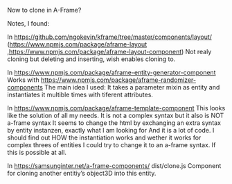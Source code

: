 Now to clone in A-Frame?

Notes, I found:


In https://github.com/ngokevin/kframe/tree/master/components/layout/
(https://www.npmjs.com/package/aframe-layout
,https://www.npmjs.com/package/aframe-layout-component)
Not realy cloning but deleting and inserting, wish enables cloning to.


In https://www.npmjs.com/package/aframe-entity-generator-component
Works with https://www.npmjs.com/package/aframe-randomizer-components
The main idea I used: It takes a parameter mixin as entity
and instantiates it multible times with tiferent attributes.


In https://www.npmjs.com/package/aframe-template-component
This looks like the solution of all my needs.
It is not a complex syntax but it also is NOT a-frame syntax
It seems to change the html by exchanging an extra syntax by entity instanzen, exactly what I am looking for
And it is a lot of code.
I should find out HOW the instantiation works and wether it works for complex threes of entities
I could try to change it to an a-frame syntax. If this is possible at all.


In https://samsunginter.net/a-frame-components/
dist/clone.js
Component for cloning another entitiy’s object3D into this entity.
<script src="https://samsunginternet.github.io/a-frame-components/dist/clone.js"></script>
<a-entity id="clone-me" geometry="primitive: cylinder; height: 0.5; radius: 1.3" rotation="-90 0 0" material="color: grey;"></a-entity>
<a-entity clone="clone-me" position="2 0 0"></a-entity> <!-- Duplicate object moved 2 units across -->
